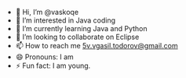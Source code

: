 - 👋 Hi, I’m @vaskoqe
- 👀 I’m interested in Java coding
- 🌱 I’m currently learning Java and Python
- 💞️ I’m looking to collaborate on Eclipse
- 📫 How to reach me 5v.vgasil.todorov@gmail.com
- 😄 Pronouns: I am 
- ⚡ Fun fact: I am young.

<!---
vaskoqe/vaskoqe is a ✨ special ✨ repository because its `README.md` (this file) appears on your GitHub profile.
You can click the Preview link to take a look at your changes.
--->
